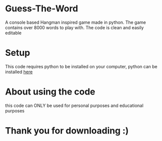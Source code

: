 # Guess-The-Word
A console based Hangman inspired game made in python.
The game contains over 8000 words to play with.
The code is clean and easily editable

# Setup
This code requires python to be installed on your computer, python can be installed [here](https://www.python.org/downloads)

# About using the code
this code can ONLY be used for personal purposes and educational purposes

# Thank you for downloading :)
